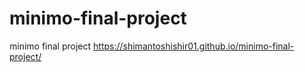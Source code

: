 # minimo-final-project
minimo final project
https://shimantoshishir01.github.io/minimo-final-project/
